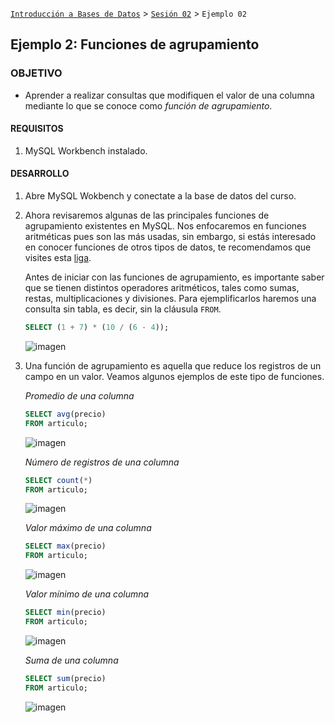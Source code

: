 [`Introducción a Bases de Datos`](../../Readme.md) > [`Sesión 02`](../Readme.md) > `Ejemplo 02`

## Ejemplo 2: Funciones de agrupamiento

### OBJETIVO

- Aprender a realizar consultas que modifiquen el valor de una columna mediante lo que se conoce como *función de agrupamiento*.

#### REQUISITOS

1. MySQL Workbench instalado.

#### DESARROLLO

1. Abre MySQL Wokbench y conectate a la base de datos del curso.

2. Ahora revisaremos algunas de las principales funciones de agrupamiento existentes en MySQL. Nos enfocaremos en funciones aritméticas pues son las más usadas, sin embargo, si estás interesado en conocer funciones de otros tipos de datos, te recomendamos que visites esta [liga](https://www.techonthenet.com/mysql/functions/).

   Antes de iniciar con las funciones de agrupamiento, es importante saber que se tienen distintos operadores aritméticos, tales como sumas, restas, multiplicaciones y divisiones. Para ejemplificarlos haremos una consulta sin tabla, es decir, sin la cláusula `FROM`.

   ```sql
   SELECT (1 + 7) * (10 / (6 - 4));
   ```
   
   ![imagen](imagenes/s2we11.png)

3. Una función de agrupamiento es aquella que reduce los registros de un campo en un valor. Veamos algunos ejemplos de este tipo de funciones.

   *Promedio de una columna*

   ```sql
   SELECT avg(precio)
   FROM articulo;
   ```

   ![imagen](imagenes/s2we12.png)
   
   *Número de registros de una columna*

   ```sql
   SELECT count(*)
   FROM articulo;
   ```

   ![imagen](imagenes/s2we12.png)
   
   *Valor máximo de una columna*

   ```sql
   SELECT max(precio)
   FROM articulo;
   ```

   ![imagen](imagenes/s2we12.png)
   
   *Valor mínimo de una columna*

   ```sql
   SELECT min(precio)
   FROM articulo;
   ```

   ![imagen](imagenes/s2we12.png)   

   *Suma de una columna*

   ```sql
   SELECT sum(precio)
   FROM articulo;
   ```

   ![imagen](imagenes/s2we12.png)
